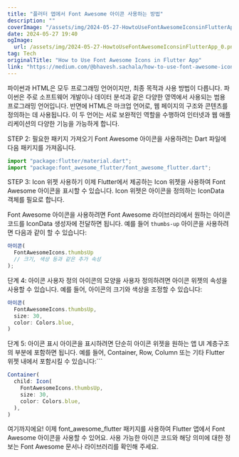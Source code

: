 ```yaml
---
title: "플러터 앱에서 Font Awesome 아이콘 사용하는 방법"
description: ""
coverImage: "/assets/img/2024-05-27-HowtoUseFontAwesomeIconsinFlutterApp_0.png"
date: 2024-05-27 19:40
ogImage:
  url: /assets/img/2024-05-27-HowtoUseFontAwesomeIconsinFlutterApp_0.png
tag: Tech
originalTitle: "How to Use Font Awesome Icons in Flutter App"
link: "https://medium.com/@bhavesh.sachala/how-to-use-font-awesome-icons-in-flutter-app-1b07511a8b7a"
---
```


파이썬과 HTML은 모두 프로그래밍 언어이지만, 최종 목적과 사용 방법이 다릅니다. 파이썬은 주로 소프트웨어 개발이나 데이터 분석과 같은 다양한 영역에서 사용되는 범용 프로그래밍 언어입니다. 반면에 HTML은 마크업 언어로, 웹 페이지의 구조와 콘텐츠를 정의하는 데 사용됩니다. 이 두 언어는 서로 보완적인 역할을 수행하여 인터넷과 웹 애플리케이션의 다양한 기능을 가능하게 합니다.

<div class="content-ad"></div>

STEP 2:
필요한 패키지 가져오기
Font Awesome 아이콘을 사용하려는 Dart 파일에 다음 패키지를 가져옵니다.

```js
import "package:flutter/material.dart";
import "package:font_awesome_flutter/font_awesome_flutter.dart";
```

STEP 3:
Icon 위젯 사용하기
이제 Flutter에서 제공하는 Icon 위젯을 사용하여 Font Awesome 아이콘을 표시할 수 있습니다. Icon 위젯은 아이콘을 정의하는 IconData 객체를 필요로 합니다.

Font Awesome 아이콘을 사용하려면 Font Awesome 라이브러리에서 원하는 아이콘 코드를 IconData 생성자에 전달하면 됩니다. 예를 들어 `thumbs-up` 아이콘을 사용하려면 다음과 같이 할 수 있습니다:

<div class="content-ad"></div>

```javascript
아이콘(
  FontAwesomeIcons.thumbsUp
  // 크기, 색상 등과 같은 추가 속성
);
```

단계 4:
아이콘 사용자 정의 아이콘의 모양을 사용자 정의하려면 아이콘 위젯의 속성을 사용할 수 있습니다. 예를 들어, 아이콘의 크기와 색상을 조정할 수 있습니다:

```javascript
아이콘(
  FontAwesomeIcons.thumbsUp,
  size: 30,
  color: Colors.blue,
)
```

단계 5:
아이콘 표시 아이콘을 표시하려면 단순히 아이콘 위젯을 원하는 앱 UI 계층구조의 부분에 포함하면 됩니다. 예를 들어, Container, Row, Column 또는 기타 Flutter 위젯 내에서 포함시킬 수 있습니다:```

<div class="content-ad"></div>

```js
Container(
  child: Icon(
    FontAwesomeIcons.thumbsUp,
    size: 30,
    color: Colors.blue,
  ),
)
```

여기까지에요! 이제 font_awesome_flutter 패키지를 사용하여 Flutter 앱에서 Font Awesome 아이콘을 사용할 수 있어요. 사용 가능한 아이콘 코드와 해당 의미에 대한 정보는 Font Awesome 문서나 라이브러리를 확인해 주세요.
